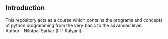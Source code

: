 ## Introduction
This repository acts as a course which contains the programs and concepts of python programming from the very basic to the advanced level.
<br>
Author - Nilotpal Sarkar (IIIT Kalyani)
